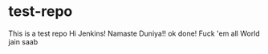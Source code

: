 # test-repo
This is a test repo 
Hi Jenkins!
Namaste Duniya!!
ok done!
Fuck 'em all
World
jain saab
